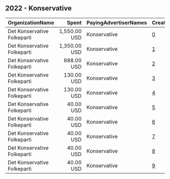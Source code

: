 ## 2022 - Konservative 
|OrganizationName|Spent|PayingAdvertiserNames|CreativeUrls|Impressions|Genders|AgeBrackets|CountryCodes|BillingAddresses|CandidateBallotInformation|
|:---|---:|:---|:---|---:|:---|:---|:---|:---|:---|
|Det Konservative Folkeparti|1,550.00 USD|Konservative|[0](https://www.snap.com/political-ads/asset/bd1977df0c42f10da417aa4774d5fcce6e2a94fd9ee852a0a1b3bdeb07a32d0d?mediaType=mp4)|680,294||18+|denmark|"Christiansborg,Copenhagen,1240,DK"|Det Konservative Folkeparti|
|Det Konservative Folkeparti|1,350.00 USD|Konservative|[1](https://www.snap.com/political-ads/asset/dd1d29df26f8412581225dc3fe6f861ce024c81fcfa034876a8011f747d16f25?mediaType=mp4)|624,838||18+|denmark|"Christiansborg,Copenhagen,1240,DK"|Det Konservative Folkeparti|
|Det Konservative Folkeparti|688.00 USD|Konservative|[2](https://www.snap.com/political-ads/asset/7d58c5278cedb6068c2877c590108a7d7d8109b6cd4c982060be2717ed4f989d?mediaType=mp4)|419,970||18+|denmark|"Christiansborg,Copenhagen,1240,DK"|Det Konservative Folkeparti|
|Det Konservative Folkeparti|130.00 USD|Konservative|[3](https://www.snap.com/political-ads/asset/2f1ca7dc76349305e728c93c2063f1dd3ad02a8e295d488d08ae8f170f9da2fa?mediaType=mp4)|70,897||18+|denmark|"Christiansborg,Copenhagen,1240,DK"||
|Det Konservative Folkeparti|130.00 USD|Konservative|[4](https://www.snap.com/political-ads/asset/ae0e598d95fceda01deb7827326a507fffdc4bd1e9d5ab65974c79f8ba437374?mediaType=mp4)|70,397||18+|denmark|"Christiansborg,Copenhagen,1240,DK"||
|Det Konservative Folkeparti|40.00 USD|Konservative|[5](https://www.snap.com/political-ads/asset/a94c1502895f74be47077a9db950cf1f87840dcd68160ae5450684f97cf4d920?mediaType=mp4)|3,434||18+|denmark|"Christiansborg,Copenhagen,1240,DK"||
|Det Konservative Folkeparti|40.00 USD|Konservative|[6](https://www.snap.com/political-ads/asset/f204646f67cc41adb280ef73137ff9ef743d06713e19da4e9109f768ff34d919?mediaType=mp4)|3,145||18+|denmark|"Christiansborg,Copenhagen,1240,DK"||
|Det Konservative Folkeparti|40.00 USD|Konservative|[7](https://www.snap.com/political-ads/asset/117e3b33d72887db1e1324e1ca391ed576479e2f89898b24c3fddf647deff3fb?mediaType=mp4)|3,002||18+|denmark|"Christiansborg,Copenhagen,1240,DK"||
|Det Konservative Folkeparti|40.00 USD|Konservative|[8](https://www.snap.com/political-ads/asset/ef7fe4dddaea09b1818bbdbb7fe0fe492f190ec3c89f612a8fa22cb38624e563?mediaType=mp4)|2,838||18+|denmark|"Christiansborg,Copenhagen,1240,DK"||
|Det Konservative Folkeparti|40.00 USD|Konservative|[9](https://www.snap.com/political-ads/asset/1e5c921e60680df99e4b475e0e251960dfe846ca0449c64a66f1d4d9571edb0e?mediaType=mp4)|2,734||18+|denmark|"Christiansborg,Copenhagen,1240,DK"||

